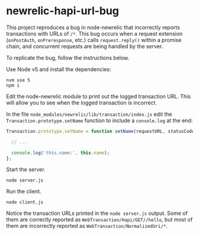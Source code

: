 # newrelic-hapi-url-bug

This project reproduces a bug in node-newrelic that incorrectly reports transactions with URLs of `/*`. This bug occurs when a request extension (`onPostAuth`, `onPreresponse`, etc.) calls `request.reply()` within a promise chain, and concurrent requests are being handled by the server.

To replicate the bug, follow the instructions below.

Use Node v5 and install the dependencies:

```
nvm use 5
npm i
```

Edit the node-newrelic module to print out the logged transaction URL. This will allow you to see when the logged transaction is incorrect.

In the file `node_modules/newrelic/lib/transaction/index.js` edit the `Transaction.prototype.setName` function to include a `console.log` at the end:

```js
Transaction.prototype.setName = function setName(requestURL, statusCode) {

  // ...

  console.log('this.name:', this.name);
};
```

Start the server.

```
node server.js
```

Run the client.

```
node client.js
```

Notice the transaction URLs printed in the `node server.js` output. Some of them are correctly reported as `WebTransaction/Hapi/GET//hello`, but most of them are incorrectly reported as `WebTransaction/NormalizedUri/*`.
